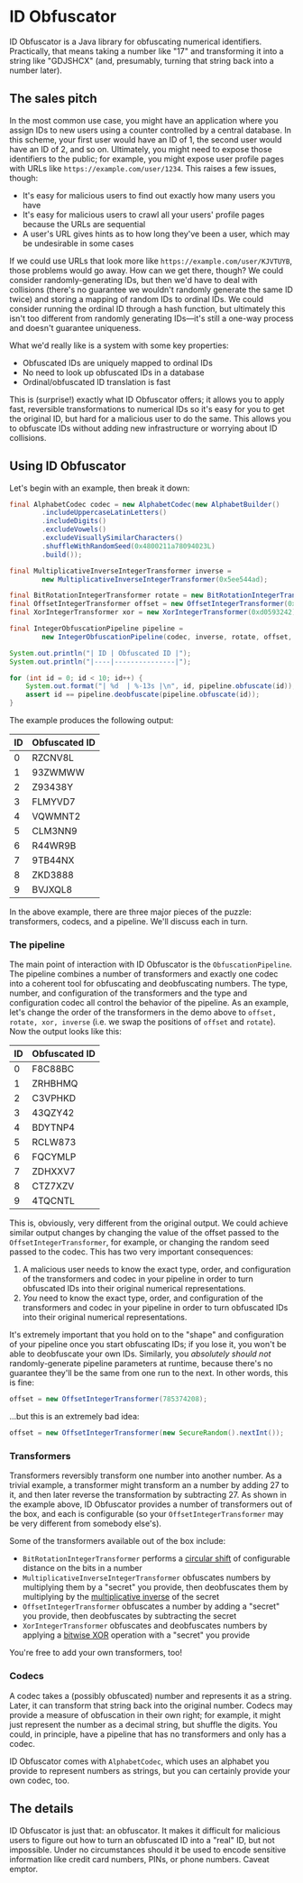 # ID Obfuscator

ID Obfuscator is a Java library for obfuscating numerical identifiers. Practically, that means taking a number like "17" and transforming it into a string like "GDJSHCX" (and, presumably, turning that string back into a number later).

## The sales pitch

In the most common use case, you might have an application where you assign IDs to new users using a counter controlled by a central database. In this scheme, your first user would have an ID of 1, the second user would have an ID of 2, and so on. Ultimately, you might need to expose those identifiers to the public; for example, you might expose user profile pages with URLs like `https://example.com/user/1234`. This raises a few issues, though:

- It's easy for malicious users to find out exactly how many users you have
- It's easy for malicious users to crawl all your users' profile pages because the URLs are sequential
- A user's URL gives hints as to how long they've been a user, which may be undesirable in some cases

If we could use URLs that look more like `https://example.com/user/KJVTUYB`, those problems would go away. How can we get there, though? We could consider randomly-generating IDs, but then we'd have to deal with collisions (there's no guarantee we wouldn't randomly generate the same ID twice) and storing a mapping of random IDs to ordinal IDs. We could consider running the ordinal ID through a hash function, but ultimately this isn't too different from randomly generating IDs—it's still a one-way process and doesn't guarantee uniqueness.

What we'd really like is a system with some key properties:

- Obfuscated IDs are uniquely mapped to ordinal IDs
- No need to look up obfuscated IDs in a database
- Ordinal/obfuscated ID translation is fast

This is (surprise!) exactly what ID Obfuscator offers; it allows you to apply fast, reversible transformations to numerical IDs so it's easy for you to get the original ID, but hard for a malicious user to do the same. This allows you to obfuscate IDs without adding new infrastructure or worrying about ID collisions.

## Using ID Obfuscator

Let's begin with an example, then break it down:

```java
final AlphabetCodec codec = new AlphabetCodec(new AlphabetBuilder()
        .includeUppercaseLatinLetters()
        .includeDigits()
        .excludeVowels()
        .excludeVisuallySimilarCharacters()
        .shuffleWithRandomSeed(0x4800211a78094023L)
        .build());

final MultiplicativeInverseIntegerTransformer inverse =
        new MultiplicativeInverseIntegerTransformer(0x5ee544ad);

final BitRotationIntegerTransformer rotate = new BitRotationIntegerTransformer(22);
final OffsetIntegerTransformer offset = new OffsetIntegerTransformer(0x3b2f0474);
final XorIntegerTransformer xor = new XorIntegerTransformer(0xd0593242);

final IntegerObfuscationPipeline pipeline =
        new IntegerObfuscationPipeline(codec, inverse, rotate, offset, xor);

System.out.println("| ID | Obfuscated ID |");
System.out.println("|----|---------------|");

for (int id = 0; id < 10; id++) {
    System.out.format("| %d  | %-13s |\n", id, pipeline.obfuscate(id));
    assert id == pipeline.deobfuscate(pipeline.obfuscate(id));
}
```

The example produces the following output:

| ID | Obfuscated ID |
|----|---------------|
| 0  | RZCNV8L       |
| 1  | 93ZWMWW       |
| 2  | Z93438Y       |
| 3  | FLMYVD7       |
| 4  | VQWMNT2       |
| 5  | CLM3NN9       |
| 6  | R44WR9B       |
| 7  | 9TB44NX       |
| 8  | ZKD3888       |
| 9  | BVJXQL8       |

In the above example, there are three major pieces of the puzzle: transformers, codecs, and a pipeline. We'll discuss each in turn.

### The pipeline

The main point of interaction with ID Obfuscator is the `ObfuscationPipeline`. The pipeline combines a number of transformers and exactly one codec into a coherent tool for obfuscating and deobfuscating numbers. The type, number, and configuration of the transformers and the type and configuration codec all control the behavior of the pipeline. As an example, let's change the order of the transformers in the demo above to `offset, rotate, xor, inverse` (i.e. we swap the positions of `offset` and `rotate`). Now the output looks like this:

| ID | Obfuscated ID |
|----|---------------|
| 0  | F8C88BC       |
| 1  | ZRHBHMQ       |
| 2  | C3VPHKD       |
| 3  | 43QZY42       |
| 4  | BDYTNP4       |
| 5  | RCLW873       |
| 6  | FQCYMLP       |
| 7  | ZDHXXV7       |
| 8  | CTZ7XZV       |
| 9  | 4TQCNTL       |

This is, obviously, very different from the original output. We could achieve similar output changes by changing the value of the offset passed to the `OffsetIntegerTransformer`, for example, or changing the random seed passed to the codec. This has two very important consequences:

1. A malicious user needs to know the exact type, order, and configuration of the transformers and codec in your pipeline in order to turn obfuscated IDs into their original numerical representations.
2. *You* need to know the exact type, order, and configuration of the transformers and codec in your pipeline in order to turn obfuscated IDs into their original numerical representations.

It's extremely important that you hold on to the "shape" and configuration of your pipeline once you start obfuscating IDs; if you lose it, you won't be able to deobfuscate your own IDs. Similarly, you *absolutely should not* randomly-generate pipeline parameters at runtime, because there's no guarantee they'll be the same from one run to the next. In other words, this is fine:

```java
offset = new OffsetIntegerTransformer(785374208);
```

…but this is an extremely bad idea:

```java
offset = new OffsetIntegerTransformer(new SecureRandom().nextInt());
```

### Transformers

Transformers reversibly transform one number into another number. As a trivial example, a transformer might transform an a number by adding 27 to it, and then later reverse the transformation by subtracting 27. As shown in the example above, ID Obfuscator provides a number of transformers out of the box, and each is configurable (so your `OffsetIntegerTransformer` may be very different from somebody else's).

Some of the transformers available out of the box include:

- `BitRotationIntegerTransformer` performs a [circular shift](https://en.wikipedia.org/wiki/Circular_shift) of configurable distance on the bits in a number
- `MultiplicativeInverseIntegerTransformer` obfuscates numbers by multiplying them by a "secret" you provide, then deobfuscates them by multiplying by the [multiplicative inverse](https://ericlippert.com/2013/11/12/math-from-scratch-part-thirteen-multiplicative-inverses/) of the secret
- `OffsetIntegerTransformer` obfuscates a number by adding a "secret" you provide, then deobfuscates by subtracting the secret
- `XorIntegerTransformer` obfuscates and deobfuscates numbers by applying a [bitwise XOR](https://en.wikipedia.org/wiki/Bitwise_operations_in_C#Bitwise_XOR_.22.5E.22) operation with a "secret" you provide

You're free to add your own transformers, too!

### Codecs

A codec takes a (possibly obfuscated) number and represents it as a string. Later, it can transform that string back into the original number. Codecs may provide a measure of obfuscation in their own right; for example, it might just represent the number as a decimal string, but shuffle the digits. You could, in principle, have a pipeline that has no transformers and only has a codec.

ID Obfuscator comes with `AlphabetCodec`, which uses an alphabet you provide to represent numbers as strings, but you can certainly provide your own codec, too.

## The details

ID Obfuscator is just that: an obfuscator. It makes it difficult for malicious users to figure out how to turn an obfuscated ID into a "real" ID, but not impossible. Under no circumstances should it be used to encode sensitive information like credit card numbers, PINs, or phone numbers. Caveat emptor.
